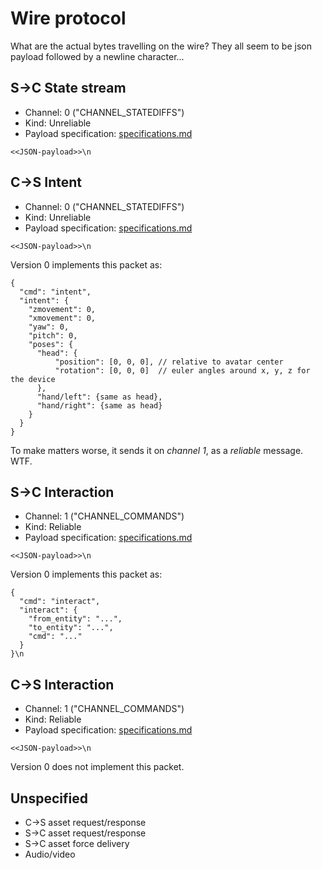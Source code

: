 # Wire protocol

What are the actual bytes travelling on the wire? They all seem to be json payload followed by a newline character...

## S->C State stream

* Channel: 0 ("CHANNEL_STATEDIFFS")
* Kind: Unreliable
* Payload specification: [specifications.md](https://github.com/alloverse/docs/tree/master/specifications#place-to-agent-state-update)

```
<<JSON-payload>>\n
```

## C->S Intent

* Channel: 0 ("CHANNEL_STATEDIFFS")
* Kind: Unreliable
* Payload specification: [specifications.md](https://github.com/alloverse/docs/blob/master/specifications/README.md#entity-intent)

```
<<JSON-payload>>\n
```

Version 0 implements this packet as:

```
{
  "cmd": "intent",
  "intent": {
    "zmovement": 0,
    "xmovement": 0,
    "yaw": 0,
    "pitch": 0,
    "poses": {
      "head": {
          "position": [0, 0, 0], // relative to avatar center
          "rotation": [0, 0, 0]  // euler angles around x, y, z for the device
      },
      "hand/left": {same as head},
      "hand/right": {same as head}
    }
  }
}
```

To make matters worse, it sends it on _channel 1_, as a _reliable_ message. WTF.

## S->C Interaction

* Channel: 1 ("CHANNEL_COMMANDS")
* Kind: Reliable
* Payload specification: [specifications.md](https://github.com/alloverse/docs/blob/master/specifications/README.md#entity-to-entity-interaction-requestresponsepubsub)

```
<<JSON-payload>>\n
```

Version 0 implements this packet as:

```
{
  "cmd": "interact",
  "interact": {
    "from_entity": "...",
    "to_entity": "...",
    "cmd": "..."
  }
}\n
```

## C->S Interaction


* Channel: 1 ("CHANNEL_COMMANDS")
* Kind: Reliable
* Payload specification: [specifications.md](https://github.com/alloverse/docs/blob/master/specifications/README.md#entity-to-entity-interaction-requestresponsepubsub)

```
<<JSON-payload>>\n
```

Version 0 does not implement this packet.

## Unspecified

* C->S asset request/response
* S->C asset request/response
* S->C asset force delivery
* Audio/video
